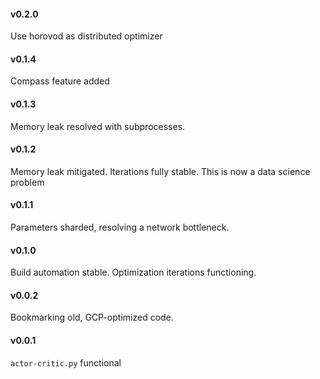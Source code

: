 
#### v0.2.0

Use horovod as distributed optimizer

#### v0.1.4 

Compass feature added

#### v0.1.3

Memory leak resolved with subprocesses. 

#### v0.1.2

Memory leak mitigated. Iterations fully stable. This is now a data science problem

#### v0.1.1

Parameters sharded, resolving a network bottleneck. 

#### v0.1.0 

Build automation stable. Optimization iterations functioning. 

#### v0.0.2

Bookmarking old, GCP-optimized code.

#### v0.0.1

`actor-critic.py` functional 

